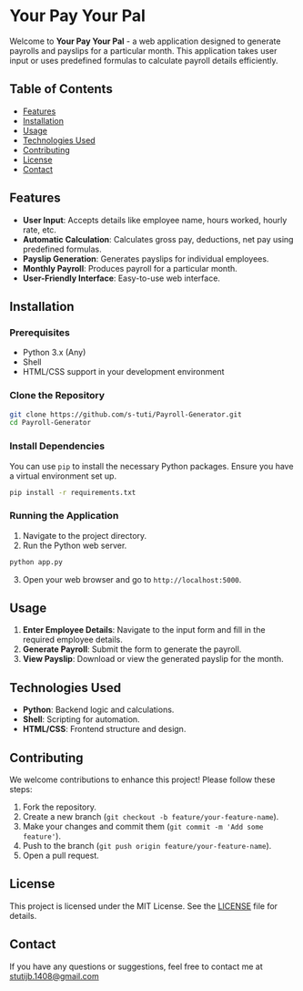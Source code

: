 # Your Pay Your Pal

Welcome to **Your Pay Your Pal** - a web application designed to generate payrolls and payslips for a particular month. This application takes user input or uses predefined formulas to calculate payroll details efficiently.

## Table of Contents

- [Features](#features)
- [Installation](#installation)
- [Usage](#usage)
- [Technologies Used](#technologies-used)
- [Contributing](#contributing)
- [License](#license)
- [Contact](#contact)

## Features

- **User Input**: Accepts details like employee name, hours worked, hourly rate, etc.
- **Automatic Calculation**: Calculates gross pay, deductions, net pay using predefined formulas.
- **Payslip Generation**: Generates payslips for individual employees.
- **Monthly Payroll**: Produces payroll for a particular month.
- **User-Friendly Interface**: Easy-to-use web interface.

## Installation

### Prerequisites

- Python 3.x (Any)
- Shell
- HTML/CSS support in your development environment

### Clone the Repository

```bash
git clone https://github.com/s-tuti/Payroll-Generator.git
cd Payroll-Generator
```

### Install Dependencies

You can use `pip` to install the necessary Python packages. Ensure you have a virtual environment set up.

```bash
pip install -r requirements.txt
```

### Running the Application

1. Navigate to the project directory.
2. Run the Python web server.

```bash
python app.py
```

3. Open your web browser and go to `http://localhost:5000`.

## Usage

1. **Enter Employee Details**: Navigate to the input form and fill in the required employee details.
2. **Generate Payroll**: Submit the form to generate the payroll.
3. **View Payslip**: Download or view the generated payslip for the month.

## Technologies Used

- **Python**: Backend logic and calculations.
- **Shell**: Scripting for automation.
- **HTML/CSS**: Frontend structure and design.

## Contributing

We welcome contributions to enhance this project! Please follow these steps:

1. Fork the repository.
2. Create a new branch (`git checkout -b feature/your-feature-name`).
3. Make your changes and commit them (`git commit -m 'Add some feature'`).
4. Push to the branch (`git push origin feature/your-feature-name`).
5. Open a pull request.

## License

This project is licensed under the MIT License. See the [LICENSE](LICENSE) file for details.

## Contact

If you have any questions or suggestions, feel free to contact me at stutijb.1408@gmail.com
